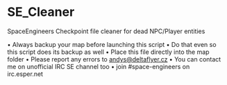 # SE_Cleaner
SpaceEngineers Checkpoint file cleaner for dead NPC/Player entities

• Always backup your map before launching this script
• Do that even so this script does its backup as well
• Place this file directly into the map folder
• Please report any errors to andys@deltaflyer.cz
• You can contact me on unofficial IRC SE channel too
• join #space-engineers on irc.esper.net
